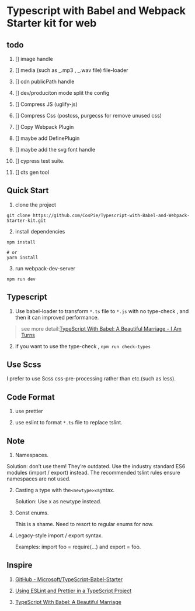 # Typescript with Babel and Webpack Starter kit for web

## todo

1. [] image handle

2. [] media (such as _.mp3 , _.wav file) file-loader

3. [] cdn publicPath handle

4. [] dev/produciton mode split the config

5. [] Compress JS (uglify-js)

6. [] Compress Css (postcss, purgecss for remove unused css)
7. [] Copy Webpack Plugin

8. [] maybe add DefinePlugin
9. [] maybe add the svg font handle
10. [] cypress test suite.
11. [] dts gen tool

## Quick Start

1. clone the project

```shell
git clone https://github.com/CosPie/Typescript-with-Babel-and-Webpack-Starter-kit.git
```

2. install dependencies

```shell
npm install

# or
yarn install
```

3. run webpack-dev-server

```shell
npm run dev
```

## Typescript

1. Use babel-loader to transform `*.ts` file to `*.js` with no type-check , and then it can improved performance.

> see more detail:[TypeScript With Babel: A Beautiful Marriage - I Am Turns](https://iamturns.com/typescript-babel/)

2. if you want to use the type-check , `npm run check-types`

## Use Scss

I prefer to use Scss css-pre-processing rather than etc.(such as less).

## Code Format

1. use prettier

2. use eslint to format `*.ts` file to replace tslint.

## Note

1. Namespaces.

Solution: don’t use them! They’re outdated. Use the industry standard ES6 modules (import / export) instead. The recommended tslint rules ensure namespaces are not used.

2. Casting a type with the`<newtype>x`syntax.

    Solution: Use x as newtype instead.

3. Const enums.

    This is a shame. Need to resort to regular enums for now.

4. Legacy-style import / export syntax.

    Examples: import foo = require(...) and export = foo.

## Inspire

1. [GitHub - Microsoft/TypeScript-Babel-Starter](https://github.com/Microsoft/TypeScript-Babel-Starter)

2. [Using ESLint and Prettier in a TypeScript Project](https://dev.to/robertcoopercode/using-eslint-and-prettier-in-a-typescript-project-53jb)

3. [TypeScript With Babel: A Beautiful Marriage](https://iamturns.com/typescript-babel/)
